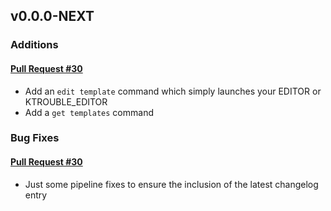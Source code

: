 ## v0.0.0-NEXT

### Additions

#### [Pull Request #30](https://github.com/Maahsome/ktrouble/pull/30)

- Add an `edit template` command which simply launches your EDITOR or KTROUBLE_EDITOR
- Add a `get templates` command


### Bug Fixes

#### [Pull Request #30](https://github.com/Maahsome/ktrouble/pull/30)

- Just some pipeline fixes to ensure the inclusion of the latest changelog entry

